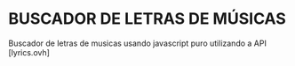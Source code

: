   # BUSCADOR DE LETRAS DE MÚSICAS
Buscador de letras de musicas usando javascript puro utilizando a API [lyrics.ovh]
